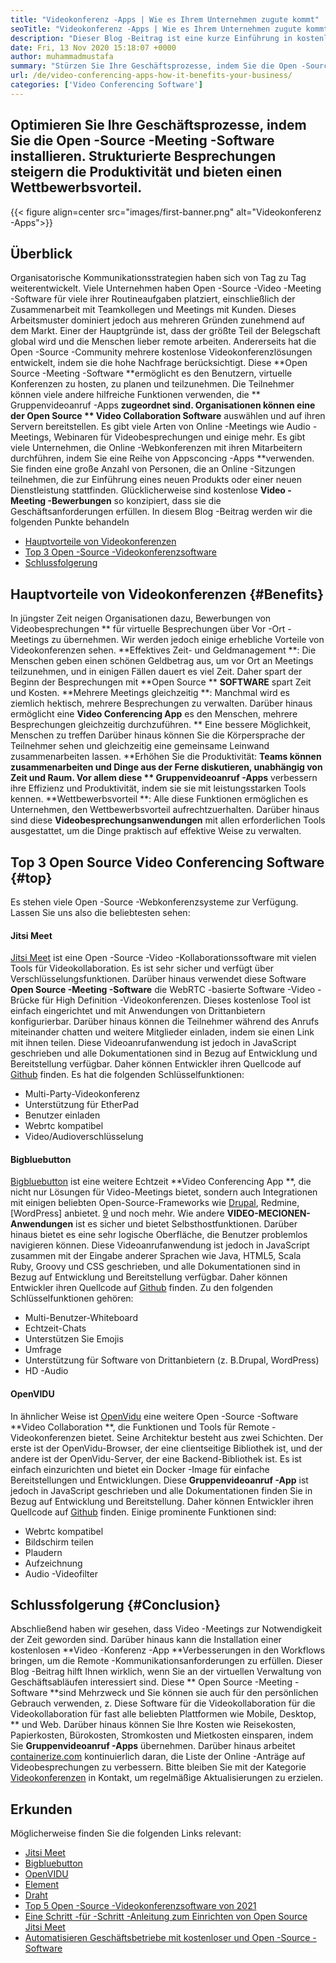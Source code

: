 ```yaml
---
title: "Videokonferenz -Apps | Wie es Ihrem Unternehmen zugute kommt" 
seoTitle: "Videokonferenz -Apps | Wie es Ihrem Unternehmen zugute kommt" 
description: "Dieser Blog -Beitrag ist eine kurze Einführung in kostenlose Videokonferenz -Apps. Diese kostenlose Software für die Zusammenarbeit bietet eine breite Palette von Funktionen für Gruppenbesprechungen." 
date: Fri, 13 Nov 2020 15:18:07 +0000
author: muhammadmustafa
summary: "Stürzen Sie Ihre Geschäftsprozesse, indem Sie die Open -Source -Meeting -Software installieren. Strukturierte Besprechungen steigern die Produktivität und bieten einen Wettbewerbsvorteil." 
url: /de/video-conferencing-apps-how-it-benefits-your-business/
categories: ['Video Conferencing Software']
---
```


## Optimieren Sie Ihre Geschäftsprozesse, indem Sie die Open -Source -Meeting -Software installieren. Strukturierte Besprechungen steigern die Produktivität und bieten einen Wettbewerbsvorteil.

{{< figure align=center src="images/first-banner.png" alt="Videokonferenz -Apps">}}


## Überblick
Organisatorische Kommunikationsstrategien haben sich von Tag zu Tag weiterentwickelt. Viele Unternehmen haben Open -Source -Video -Meeting -Software für viele ihrer Routineaufgaben platziert, einschließlich der Zusammenarbeit mit Teamkollegen und Meetings mit Kunden. Dieses Arbeitsmuster dominiert jedoch aus mehreren Gründen zunehmend auf dem Markt. Einer der Hauptgründe ist, dass der größte Teil der Belegschaft global wird und die Menschen lieber remote arbeiten. Andererseits hat die Open -Source -Community mehrere kostenlose Videokonferenzlösungen entwickelt, indem sie die hohe Nachfrage berücksichtigt. Diese **Open Source -Meeting -Software  **ermöglicht es den Benutzern, virtuelle Konferenzen zu hosten, zu planen und teilzunehmen. Die Teilnehmer können viele andere hilfreiche Funktionen verwenden, die **  Gruppenvideoanruf -Apps  **zugeordnet sind. Organisationen können eine der Open Source **  Video Collaboration Software**  auswählen und auf ihren Servern bereitstellen. Es gibt viele Arten von Online -Meetings wie Audio -Meetings, Webinaren für Videobesprechungen und einige mehr.
Es gibt viele Unternehmen, die Online -Webkonferenzen mit ihren Mitarbeitern durchführen, indem Sie eine Reihe von Appsconcing -Apps **verwenden. Sie finden eine große Anzahl von Personen, die an Online -Sitzungen teilnehmen, die zur Einführung eines neuen Produkts oder einer neuen Dienstleistung stattfinden. Glücklicherweise sind kostenlose  **Video -Meeting -Bewerbungen**   so konzipiert, dass sie die Geschäftsanforderungen erfüllen. In diesem Blog -Beitrag werden wir die folgenden Punkte behandeln
  * [][1][Hauptvorteile von Videokonferenzen][2]
  * [Top 3 Open -Source -Videokonferenzsoftware][3]
  * [Schlussfolgerung][4]

## Hauptvorteile von Videokonferenzen   {#Benefits}
In jüngster Zeit neigen Organisationen dazu, Bewerbungen von Videobesprechungen ** für virtuelle Besprechungen über Vor -Ort -Meetings zu übernehmen. Wir werden jedoch einige erhebliche Vorteile von Videokonferenzen sehen.
**Effektives Zeit- und Geldmanagement **: Die Menschen geben einen schönen Geldbetrag aus, um vor Ort an Meetings teilzunehmen, und in einigen Fällen dauert es viel Zeit. Daher spart der Beginn der Besprechungen mit  **Open Source **   **SOFTWARE**   spart Zeit und Kosten.
**Mehrere Meetings gleichzeitig **: Manchmal wird es ziemlich hektisch, mehrere Besprechungen zu verwalten. Darüber hinaus ermöglicht eine  **Video Conferencing App**   es den Menschen, mehrere Besprechungen gleichzeitig durchzuführen.
** Eine bessere Möglichkeit, Menschen zu treffen Darüber hinaus können Sie die Körpersprache der Teilnehmer sehen und gleichzeitig eine gemeinsame Leinwand zusammenarbeiten lassen.
**Erhöhen Sie die Produktivität:  **Teams können zusammenarbeiten und Dinge aus der Ferne diskutieren, unabhängig von Zeit und Raum. Vor allem diese **  Gruppenvideoanruf -Apps**  verbessern ihre Effizienz und Produktivität, indem sie sie mit leistungsstarken Tools kennen.
**Wettbewerbsvorteil **: Alle diese Funktionen ermöglichen es Unternehmen, den Wettbewerbsvorteil aufrechtzuerhalten. Darüber hinaus sind diese  **Videobesprechungsanwendungen**   mit allen erforderlichen Tools ausgestattet, um die Dinge praktisch auf effektive Weise zu verwalten.

## Top 3 Open Source Video Conferencing Software   {#top}
Es stehen viele Open -Source -Webkonferenzsysteme zur Verfügung. Lassen Sie uns also die beliebtesten sehen:

#### Jitsi Meet
[Jitsi Meet][5] ist eine Open -Source -Video -Kollaborationssoftware mit vielen Tools für Videokollaboration. Es ist sehr sicher und verfügt über Verschlüsselungsfunktionen. Darüber hinaus verwendet diese Software **Open Source -Meeting -Software**  die WebRTC -basierte Software -Video -Brücke für High Definition -Videokonferenzen. Dieses kostenlose Tool ist einfach eingerichtet und mit Anwendungen von Drittanbietern konfigurierbar. Darüber hinaus können die Teilnehmer während des Anrufs miteinander chatten und weitere Mitglieder einladen, indem sie einen Link mit ihnen teilen. Diese Videoanrufanwendung ist jedoch in JavaScript geschrieben und alle Dokumentationen sind in Bezug auf Entwicklung und Bereitstellung verfügbar. Daher können Entwickler ihren Quellcode auf [Github][6] finden. Es hat die folgenden Schlüsselfunktionen:
  * Multi-Party-Videokonferenz
  * Unterstützung für EtherPad
  * Benutzer einladen
  * Webrtc kompatibel
  * Video/Audioverschlüsselung

#### Bigbluebutton
[Bigbluebutton][7] ist eine weitere Echtzeit **Video Conferencing App **, die nicht nur Lösungen für Video-Meetings bietet, sondern auch Integrationen mit einigen beliebten Open-Source-Frameworks wie [Drupal][8], Redmine, [WordPress] anbietet. [9] und noch mehr. Wie andere  **VIDEO-MECIONEN-Anwendungen**   ist es sicher und bietet Selbsthostfunktionen. Darüber hinaus bietet es eine sehr logische Oberfläche, die Benutzer problemlos navigieren können. Diese Videoanrufanwendung ist jedoch in JavaScript zusammen mit der Eingabe anderer Sprachen wie Java, HTML5, Scala Ruby, Groovy und CSS geschrieben, und alle Dokumentationen sind in Bezug auf Entwicklung und Bereitstellung verfügbar. Daher können Entwickler ihren Quellcode auf [Github][10] finden. Zu den folgenden Schlüsselfunktionen gehören:
  * Multi-Benutzer-Whiteboard
  * Echtzeit-Chats
  * Unterstützen Sie Emojis
  * Umfrage
  * Unterstützung für Software von Drittanbietern (z. B.Drupal, WordPress)
  * HD -Audio

#### OpenVIDU
In ähnlicher Weise ist [OpenVidu][11] eine weitere Open -Source -Software **Video Collaboration **, die Funktionen und Tools für Remote -Videokonferenzen bietet. Seine Architektur besteht aus zwei Schichten. Der erste ist der OpenVidu-Browser, der eine clientseitige Bibliothek ist, und der andere ist der OpenVidu-Server, der eine Backend-Bibliothek ist. Es ist einfach einzurichten und bietet ein Docker -Image für einfache Bereitstellungen und Entwicklungen. Diese  **Gruppenvideoanruf -App**   ist jedoch in JavaScript geschrieben und alle Dokumentationen finden Sie in Bezug auf Entwicklung und Bereitstellung. Daher können Entwickler ihren Quellcode auf [Github][12] finden. Einige prominente Funktionen sind:
  * Webrtc kompatibel
  * Bildschirm teilen
  * Plaudern
  * Aufzeichnung
  * Audio -Videofilter

## Schlussfolgerung   {#Conclusion}
Abschließend haben wir gesehen, dass Video -Meetings zur Notwendigkeit der Zeit geworden sind. Darüber hinaus kann die Installation einer kostenlosen **Video -Konferenz -App  **Verbesserungen in den Workflows bringen, um die Remote -Kommunikationsanforderungen zu erfüllen. Dieser Blog -Beitrag hilft Ihnen wirklich, wenn Sie an der virtuellen Verwaltung von Geschäftsabläufen interessiert sind. Diese **  Open Source -Meeting -Software  **sind Mehrzweck und Sie können sie auch für den persönlichen Gebrauch verwenden, z. Diese Software für die Videokollaboration für die Videokollaboration für fast alle beliebten Plattformen wie Mobile, Desktop, **  und Web. Darüber hinaus können Sie Ihre Kosten wie Reisekosten, Papierkosten, Bürokosten, Stromkosten und Mietkosten einsparen, indem Sie  **Gruppenvideoanruf -Apps**   übernehmen.
Darüber hinaus arbeitet [containerize.com][13] kontinuierlich daran, die Liste der Online -Anträge auf Videobesprechungen zu verbessern. Bitte bleiben Sie mit der Kategorie [Videokonferenzen][14] in Kontakt, um regelmäßige Aktualisierungen zu erzielen.

## Erkunden
Möglicherweise finden Sie die folgenden Links relevant:
  * [Jitsi Meet][5]
  * [Bigbluebutton][7]
  * [OpenVIDU][11]
  * [Element][15]
  * [Draht][16]
  * [Top 5 Open -Source -Videokonferenzsoftware von 2021][17]
  * [Eine Schritt -für -Schritt -Anleitung zum Einrichten von Open Source Jitsi Meet][18]
  * [Automatisieren Geschäftsbetriebe mit kostenloser und Open -Source -Software][19]

  
[1]: #why
[2]: #benefits
[3]: #top
[4]: #conclusion
[5]: https://products.containerize.com/video-conferencing/jitsi
[6]: https://github.com/jitsi/jitsi-meet
[7]: https://products.containerize.com/video-conferencing/bigbluebutton
[8]: https://products.containerize.com/content-management/drupal/
[9]: https://products.containerize.com/blogging/wordpress/
[10]: https://github.com/bigbluebutton/bigbluebutton
[11]: https://products.containerize.com/video-conferencing/openvidu
[12]: https://github.com/OpenVidu/openvidu
[13]: https://www.containerize.com/
[14]: https://products.containerize.com/video-conferencing/
[15]: https://products.containerize.com/video-conferencing/element
[16]: https://products.containerize.com/video-conferencing/wire
[17]: https://blog.containerize.com/video-conferencing-software/top-5-open-source-video-conferencing-software-of-2021/
[18]: https://blog.containerize.com/video-conferencing-software/how-to-set-up-open-source-jitsi-meet/
[19]: https://blog.containerize.com/blogging/automate-business-operations-using-open-source-software/
